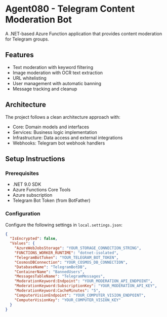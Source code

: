# Agent080 - Telegram Content Moderation Bot

A .NET-based Azure Function application that provides content moderation for Telegram groups.

## Features

- Text moderation with keyword filtering
- Image moderation with OCR text extraction
- URL whitelisting
- User management with automatic banning
- Message tracking and cleanup

## Architecture

The project follows a clean architecture approach with:
- Core: Domain models and interfaces
- Services: Business logic implementation
- Infrastructure: Data access and external integrations
- Webhooks: Telegram bot webhook handlers

## Setup Instructions

### Prerequisites

- .NET 9.0 SDK
- Azure Functions Core Tools
- Azure subscription
- Telegram Bot Token (from BotFather)

### Configuration

Configure the following settings in `local.settings.json`:

```json
{
  "IsEncrypted": false,
  "Values": {
    "AzureWebJobsStorage": "YOUR_STORAGE_CONNECTION_STRING",
    "FUNCTIONS_WORKER_RUNTIME": "dotnet-isolated",
    "TelegramBotToken": "YOUR_TELEGRAM_BOT_TOKEN",
    "CosmosDBConnection": "YOUR_COSMOS_DB_CONNECTION",
    "DatabaseName": "TelegramBotDB",
    "ContainerName": "BannedUsers",
    "MessagesTableName": "TelegramMessages",
    "ModerationKeyword:Endpoint": "YOUR_MODERATION_API_ENDPOINT",
    "ModerationKeyword:SubscriptionKey": "YOUR_MODERATION_API_KEY",
    "ModerationKeyword:CacheMinutes": "5",
    "ComputerVisionEndpoint": "YOUR_COMPUTER_VISION_ENDPOINT",
    "ComputerVisionKey": "YOUR_COMPUTER_VISION_KEY"
  }
}